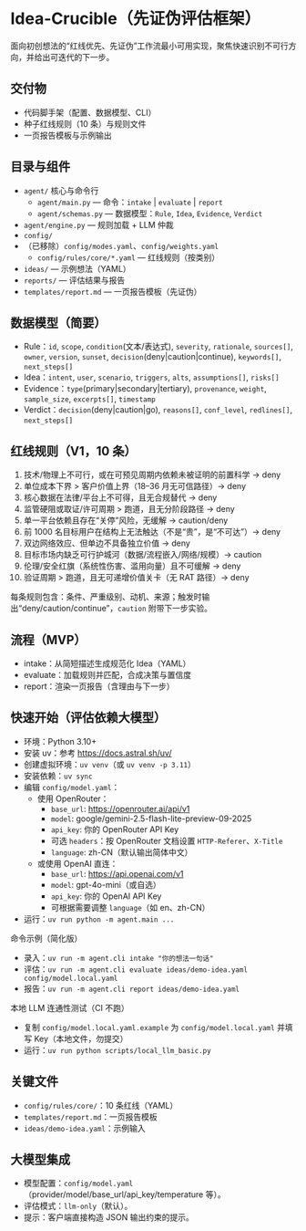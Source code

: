 # Idea-Crucible（先证伪评估框架）

面向初创想法的“红线优先、先证伪”工作流最小可用实现，聚焦快速识别不可行方向，并给出可迭代的下一步。

## 交付物
- 代码脚手架（配置、数据模型、CLI）
- 种子红线规则（10 条）与规则文件
- 一页报告模板与示例输出

## 目录与组件
- `agent/` 核心与命令行
  - `agent/main.py` — 命令：`intake` | `evaluate` | `report`
  - `agent/schemas.py` — 数据模型：`Rule`, `Idea`, `Evidence`, `Verdict`
- `agent/engine.py` — 规则加载 + LLM 仲裁
- `config/`
- （已移除）`config/modes.yaml`、`config/weights.yaml`
  - `config/rules/core/*.yaml` — 红线规则（按类别）
- `ideas/` — 示例想法（YAML）
- `reports/` — 评估结果与报告
- `templates/report.md` — 一页报告模板（先证伪）

## 数据模型（简要）
- Rule：`id`, `scope`, `condition`(文本/表达式), `severity`, `rationale`, `sources[]`, `owner`, `version`, `sunset`, `decision`(deny|caution|continue), `keywords[]`, `next_steps[]`
- Idea：`intent`, `user`, `scenario`, `triggers`, `alts`, `assumptions[]`, `risks[]`
- Evidence：`type`(primary|secondary|tertiary), `provenance`, `weight`, `sample_size`, `excerpts[]`, `timestamp`
- Verdict：`decision`(deny|caution|go), `reasons[]`, `conf_level`, `redlines[]`, `next_steps[]`

## 红线规则（V1，10 条）
1) 技术/物理上不可行，或在可预见周期内依赖未被证明的前置科学 → deny
2) 单位成本下界 > 客户价值上界（18–36 月无可信路径）→ deny
3) 核心数据在法律/平台上不可得，且无合规替代 → deny
4) 监管硬阻或取证/许可周期 > 跑道，且无分阶段路径 → deny
5) 单一平台依赖且存在“关停”风险，无缓解 → caution/deny
6) 前 1000 名目标用户在结构上无法触达（不是“贵”，是“不可达”）→ deny
7) 双边网络效应、但单边不具备独立价值 → deny
8) 目标市场内缺乏可行护城河（数据/流程嵌入/网络/规模）→ caution
9) 伦理/安全红旗（系统性伤害、滥用向量）且不可缓解 → deny
10) 验证周期 > 跑道，且无可递增价值关卡（无 RAT 路径）→ deny

每条规则包含：条件、严重级别、动机、来源；触发时输出“deny/caution/continue”，`caution` 附带下一步实验。

## 流程（MVP）
- intake：从简短描述生成规范化 Idea（YAML）
- evaluate：加载规则并匹配，合成决策与置信度
- report：渲染一页报告（含理由与下一步）

## 快速开始（评估依赖大模型）
- 环境：Python 3.10+
- 安装 uv：参考 https://docs.astral.sh/uv/
- 创建虚拟环境：`uv venv`（或 `uv venv -p 3.11`）
- 安装依赖：`uv sync`
- 编辑 `config/model.yaml`：
  - 使用 OpenRouter：
    - `base_url`: https://openrouter.ai/api/v1
    - `model`: google/gemini-2.5-flash-lite-preview-09-2025
    - `api_key`: 你的 OpenRouter API Key
    - 可选 `headers`：按 OpenRouter 文档设置 `HTTP-Referer`、`X-Title`
    - `language`: zh-CN（默认输出简体中文）
  - 或使用 OpenAI 直连：
    - `base_url`: https://api.openai.com/v1
    - `model`: gpt-4o-mini（或自选）
    - `api_key`: 你的 OpenAI API Key
    - 可根据需要调整 `language`（如 en、zh-CN）
- 运行：`uv run python -m agent.main ...`

命令示例（简化版）
- 录入：`uv run -m agent.cli intake "你的想法一句话"`
- 评估：`uv run -m agent.cli evaluate ideas/demo-idea.yaml config/model.local.yaml`
- 报告：`uv run -m agent.cli report ideas/demo-idea.yaml`

本地 LLM 连通性测试（CI 不跑）
- 复制 `config/model.local.yaml.example` 为 `config/model.local.yaml` 并填写 Key（本地文件，勿提交）
- 运行：`uv run python scripts/local_llm_basic.py`

## 关键文件
- `config/rules/core/`：10 条红线（YAML）
- `templates/report.md`：一页报告模板
- `ideas/demo-idea.yaml`：示例输入

## 大模型集成
- 模型配置：`config/model.yaml`（provider/model/base_url/api_key/temperature 等）。
- 评估模式：`llm-only`（默认）。
- 提示：客户端直接构造 JSON 输出约束的提示。
